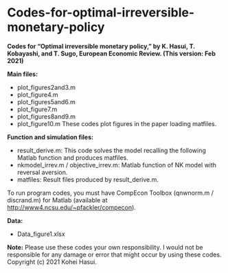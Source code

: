 # Codes-for-optimal-irreversible-monetary-policy
**Codes for “Optimal irreversible monetary policy,” by K. Hasui, T. Kobayashi, and T. Sugo, European Economic Review. (This version: Feb 2021)**

**Main files:**
* plot_figures2and3.m
* plot_figure4.m
* plot_figures5and6.m
*	plot_figure7.m
*	plot_figures8and9.m
*	plot_figure10.m
These codes plot figures in the paper loading matfiles.

**Function and simulation files:**
*	result_derive.m: This code solves the model recalling the following Matlab function and produces matfiles.
*	nkmodel_irrev.m / objective_irrev.m: Matlab function of NK model with reversal aversion.
*	matfiles: Result files produced by result_derive.m.

To run program codes, you must have CompEcon Toolbox (qnwnorm.m / discrand.m) for Matlab (available at http://www4.ncsu.edu/~pfackler/compecon).

**Data:**
*	Data_figure1.xlsx

**Note:** Please use these codes your own responsibility. I would not be responsible for any damage or error that might occur by using these codes. 
Copyright (c) 2021 Kohei Hasui.
